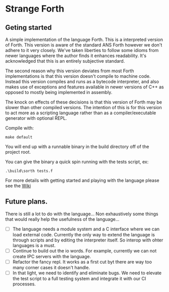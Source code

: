 
# Strange Forth

## Geting started

A simple implementation of the language Forth.  This is a interpreted version of Forth.  This version is aware of the standard ANS Forth however we don't adhere to it very closely.  We've taken liberties to follow some idioms from newer languages where the author finds it enhances readability.  It's acknowledged that this is an entirely subjective standard.

The second reason why this version deviates from most Forth implementations is that this version doesn't compile to machine code.  Instead this version compiles and runs as a bytecode interpreter, and also makes use of exceptions and features available in newer versions of C++ as opposed to mostly being implemented in assembly.

The knock on effects of these decisions is that this version of Forth may be slower than other compiled versions.  The intention of this is for this version to act more as a scripting language rather than as a compiler/executable generator with optional REPL.

Compile with:

```
make default
```

You will end up with a runnable binary in the build directory off of the project root.

You can give the binary a quick spin running with the tests script, ex:

```
.\build\sorth tests.f
```

For more details with getting started and playing with the language please see the [Wiki](https://github.com/cstrainge/sorth/wiki)


## Future plans.

There is still a lot to do with the language... Non exhaustively some things that would really help the usefulness of the language...

 - [ ] The language needs a module system and a C interface where we can load external code.  Currently the only way to extend the language is through scripts and by editing the interpreter itself.  So interop with ohter languages is a must.
 - [ ] Continue to build out the io words.  For example, currently we can not create IPC servers with the language.
 - [ ] Refactor the fancy repl.  It works as a first cut byt there are way too many corner cases it doesn't handle.
 - [ ] In that light, we need to identify and eliminate bugs.  We need to elevate the test script to a full testing system and integrate it with our CI processes.
